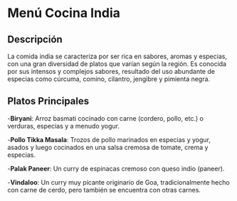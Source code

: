 # Menú Cocina India

## Descripción
La comida india se caracteriza por ser rica en sabores, aromas y especias, con una gran diversidad de platos que varían según la región. Es conocida por sus intensos y complejos sabores, resultado del uso abundante de especias como cúrcuma, comino, cilantro, jengibre y pimienta negra.

## Platos Principales
-**Biryani**:
Arroz basmati cocinado con carne (cordero, pollo, etc.) o verduras, especias y a menudo yogur.

-**Pollo Tikka Masala**:
Trozos de pollo marinados en especias y yogur, asados y luego cocinados en una salsa cremosa de tomate, crema y especias.

-**Palak Paneer**:
Un curry de espinacas cremoso con queso indio (paneer).

-**Vindaloo**:
Un curry muy picante originario de Goa, tradicionalmente hecho con carne de cerdo, pero también se encuentra con otras carnes. 